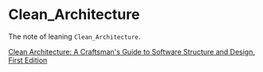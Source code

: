 # Clean_Architecture


The note of leaning `Clean_Architecture`.

[Clean Architecture: A Craftsman's Guide to Software Structure and Design, First Edition](https://www.oreilly.com/library/view/clean-architecture-a/9780134494272/)
